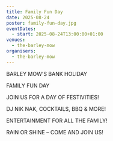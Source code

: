 ```yaml
---
title: Family Fun Day
date: 2025-08-24
poster: family-fun-day.jpg
eventDates:
  - start: 2025-08-24T13:00:00+01:00
venues:
  - the-barley-mow
organisers:
  - the-barley-mow
---
```

BARLEY MOW'S BANK HOLIDAY

FAMILY FUN DAY

JOIN US FOR A DAY OF FESTIVITIES!

DJ NIK NAK, COCKTAILS, BBQ & MORE!

ENTERTAINMENT FOR ALL THE FAMILY!

RAIN OR SHINE – COME AND JOIN US!
